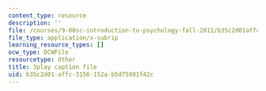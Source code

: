 ```yaml
---
content_type: resource
description: ''
file: /courses/9-00sc-introduction-to-psychology-fall-2011/b35c2d01affc3156152ab5d75991f42c_SBrCPDC21f4.srt
file_type: application/x-subrip
learning_resource_types: []
ocw_type: OCWFile
resourcetype: Other
title: 3play caption file
uid: b35c2d01-affc-3156-152a-b5d75991f42c
---
```

